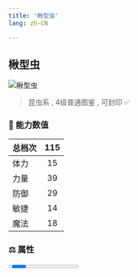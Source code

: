 ```yaml
---
title: '楸型虫'
lang: zh-CN

---
```



## 楸型虫

![楸型虫](https://user-images.githubusercontent.com/78347270/115956346-222b9d00-a537-11eb-99c4-ca98bece351f.gif) 

> 昆虫系 , 4级普通图鉴<Card /> , 可封印 ✅ 


### 💪 能力数值

| 总档次       | 115            |
| :----------- |:-------------:|
| 体力      | 15   <Stars :number="1.5" />  |
| 力量      | 39   <Stars :number="4" />  |
| 防御      | 29   <Stars :number="3" />  | 
| 敏捷      | 14  <Stars :number="1.5" />  | 
| 魔法      | 18  <Stars :number="2" />   | 


### ⚖️ 属性


<Progress earth :number="0" />

<Progress water :number="0" />

<Progress fire :number="8" />

<Progress wind :number="2" />

### ✨ 技能栏 <Strong>7个</Strong>

- 攻击
- 防御

### 👶 1级出现点

- 无





